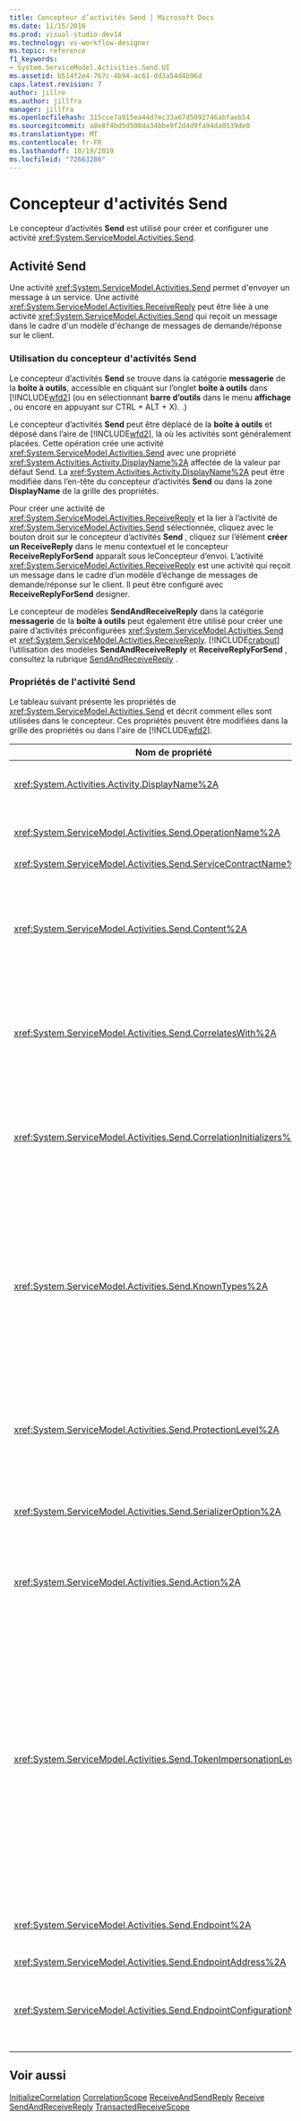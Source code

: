 ```yaml
---
title: Concepteur d’activités Send | Microsoft Docs
ms.date: 11/15/2016
ms.prod: visual-studio-dev14
ms.technology: vs-workflow-designer
ms.topic: reference
f1_keywords:
- System.ServiceModel.Activities.Send.UI
ms.assetid: b514f2e4-767c-4b94-ac61-dd3a54d4b96d
caps.latest.revision: 7
author: jillre
ms.author: jillfra
manager: jillfra
ms.openlocfilehash: 315cce7a915ea44d7ec33a67d5092746abfaeb54
ms.sourcegitcommit: a8e8f4bd5d508da34bbe9f2d4d9fa94da0539de0
ms.translationtype: MT
ms.contentlocale: fr-FR
ms.lasthandoff: 10/19/2019
ms.locfileid: "72663286"
---
```

# <a name="send-activity-designer"></a>Concepteur d'activités Send
Le concepteur d’activités **Send** est utilisé pour créer et configurer une activité <xref:System.ServiceModel.Activities.Send>.

## <a name="the-send-activity"></a>Activité Send
 Une activité <xref:System.ServiceModel.Activities.Send> permet d'envoyer un message à un service. Une activité <xref:System.ServiceModel.Activities.ReceiveReply> peut être liée à une activité <xref:System.ServiceModel.Activities.Send> qui reçoit un message dans le cadre d'un modèle d'échange de messages de demande/réponse sur le client.

### <a name="using-the-send-activity-designer"></a>Utilisation du concepteur d'activités Send
 Le concepteur d’activités **Send** se trouve dans la catégorie **messagerie** de la **boîte à outils**, accessible en cliquant sur l’onglet **boîte à outils** dans [!INCLUDE[wfd2](../includes/wfd2-md.md)] (ou en sélectionnant **barre d’outils** dans le menu **affichage** , ou encore en appuyant sur CTRL + ALT + X). .)

 Le concepteur d’activités **Send** peut être déplacé de la **boîte à outils** et déposé dans l’aire de [!INCLUDE[wfd2](../includes/wfd2-md.md)], là où les activités sont généralement placées. Cette opération crée une activité <xref:System.ServiceModel.Activities.Send> avec une propriété <xref:System.Activities.Activity.DisplayName%2A> affectée de la valeur par défaut Send. La <xref:System.Activities.Activity.DisplayName%2A> peut être modifiée dans l’en-tête du concepteur d’activités **Send** ou dans la zone **DisplayName** de la grille des propriétés.

 Pour créer une activité de <xref:System.ServiceModel.Activities.ReceiveReply> et la lier à l’activité de <xref:System.ServiceModel.Activities.Send> sélectionnée, cliquez avec le bouton droit sur le concepteur d’activités **Send** , cliquez sur l’élément **créer un ReceiveReply** dans le menu contextuel et le concepteur **ReceiveReplyForSend** apparaît sous leConcepteur d’envoi. L’activité <xref:System.ServiceModel.Activities.ReceiveReply> est une activité qui reçoit un message dans le cadre d’un modèle d’échange de messages de demande/réponse sur le client. Il peut être configuré avec **ReceiveReplyForSend** designer.

 Le concepteur de modèles **SendAndReceiveReply** dans la catégorie **messagerie** de la **boîte à outils** peut également être utilisé pour créer une paire d’activités préconfigurées <xref:System.ServiceModel.Activities.Send> et <xref:System.ServiceModel.Activities.ReceiveReply>. [!INCLUDE[crabout](../includes/crabout-md.md)] l’utilisation des modèles **SendAndReceiveReply** et **ReceiveReplyForSend** , consultez la rubrique [SendAndReceiveReply](../workflow-designer/sendandreceivereply-template-designer.md) .

### <a name="the-send-activity-properties"></a>Propriétés de l'activité Send
 Le tableau suivant présente les propriétés de <xref:System.ServiceModel.Activities.Send> et décrit comment elles sont utilisées dans le concepteur. Ces propriétés peuvent être modifiées dans la grille des propriétés ou dans l'aire de [!INCLUDE[wfd2](../includes/wfd2-md.md)].

|                              Nom de propriété                              | Obligatoire |                                                                                                                                                                                                                                                                                                                                                                                                                                                                                                                                                                                                                                                                                                                                       Utilisation                                                                                                                                                                                                                                                                                                                                                                                                                                                                                                                                                                                                                                                                                                                                        |
|-------------------------------------------------------------------------|----------|------------------------------------------------------------------------------------------------------------------------------------------------------------------------------------------------------------------------------------------------------------------------------------------------------------------------------------------------------------------------------------------------------------------------------------------------------------------------------------------------------------------------------------------------------------------------------------------------------------------------------------------------------------------------------------------------------------------------------------------------------------------------------------------------------------------------------------------------------------------------------------------------------------------------------------------------------------------------------------------------------------------------------------------------------------------------------------------------------------------------------------------------------------------------------------------------------------------------------------------------------------------------------------------------------------------------------------------------------------------------------------------------------------------------------------------------------------------------------------|
|            <xref:System.Activities.Activity.DisplayName%2A>             |  False   |                                                                                                                                                                                                                                                                                                                                                                                                                                                                                                                                                                                                                            Nom convivial de l'activité <xref:System.ServiceModel.Activities.Send>. La valeur par défaut est Send. Bien que la propriété <xref:System.Activities.Activity.DisplayName%2A> ne soit pas strictement obligatoire, il est recommandé d'en utiliser une.                                                                                                                                                                                                                                                                                                                                                                                                                                                                                                                                                                                                                            |
|       <xref:System.ServiceModel.Activities.Send.OperationName%2A>       |   True   |                                                                                                                                                                                                                                                                                                                                                                                                                                                                                                                                                                                                                      Nom de l'opération de service appelée par cette activité <xref:System.ServiceModel.Activities.Send>. Cette propriété est utilisée pour construire la valeur par défaut de la propriété d' **action** si la propriété d' **action** n’est pas définie explicitement.                                                                                                                                                                                                                                                                                                                                                                                                                                                                                                                                                                                                                      |
|    <xref:System.ServiceModel.Activities.Send.ServiceContractName%2A>    |   True   |                                                                                                                                                                                                                                                                                                                                                                                                                                                                                                                                                                                                                                                                                                     Nom du contrat de service que le service à appeler implémente.                                                                                                                                                                                                                                                                                                                                                                                                                                                                                                                                                                                                                                                                                                     |
|          <xref:System.ServiceModel.Activities.Send.Content%2A>          |  False   |                                                                                                                                                                                                                                                                                                                                                                                                        Spécifie le contenu du message ou du paramètre à recevoir. Il peut s'agir d'une activité <xref:System.ServiceModel.Activities.ReceiveMessageContent> ou d'une activité <xref:System.ServiceModel.Activities.ReceiveParametersContent>. Modifiez cette propriété en cliquant sur le bouton de sélection en regard du champ **contenu** dans la grille des propriétés ou en cliquant sur le bouton **définir...** à côté de l’étiquette **contenu** sur l’aire du concepteur d’activités **Receive** . Les deux affichent la boîte de dialogue **définition du contenu** . [!INCLUDE[crabout](../includes/crabout-md.md)] comment utiliser cette zone, consultez la rubrique de la boîte de [dialogue Définition du contenu](../workflow-designer/content-definition-dialog-box.md) .                                                                                                                                                                                                                                                                                                                                                                                                        |
|      <xref:System.ServiceModel.Activities.Send.CorrelatesWith%2A>       |  False   |                                                                                                                                                                                                                                                                                                                                                                                                                                                                             Spécifie l'objet <xref:System.ServiceModel.Activities.CorrelationHandle> utilisé pour router le message vers l'instance de workflow appropriée.<br /><br /> Cliquez sur le bouton de sélection en regard de la <xref:System.ServiceModel.Activities.Send.CorrelatesWith%2A> propriété dans la grille des propriétés pour ouvrir la boîte de dialogue **éditeur d’expressions** . [!INCLUDE[crabout](../includes/crabout-md.md)] l’utilisation de cette boîte de dialogue, consultez la rubrique [Comment : utiliser l’éditeur d’expressions](../workflow-designer/how-to-use-the-expression-editor.md) .                                                                                                                                                                                                                                                                                                                                                                                                                                                                             |
|  <xref:System.ServiceModel.Activities.Send.CorrelationInitializers%2A>  |  False   |                                                                                                                                                                                                                                                                                                                                                                                                 Spécifie la collection d’objets <xref:System.ServiceModel.Activities.CorrelationInitializer> initialisant plusieurs objets <xref:System.ServiceModel.Activities.CorrelationHandle> qui configurent cette activité <xref:System.ServiceModel.Activities.Send> dans le workflow. Cliquez sur le bouton de sélection en regard de la <xref:System.ServiceModel.Activities.Send.CorrelationInitializers%2A> propriété dans la grille des propriétés pour ouvrir la boîte de dialogue **Ajouter des initialiseurs de corrélation** . [!INCLUDE[crabout](../includes/crabout-md.md)] à l’aide de cette zone, consultez la rubrique de la boîte de [dialogue Ajouter un CorrelationInitializers](../workflow-designer/add-correlationinitializers-dialog-box.md) .                                                                                                                                                                                                                                                                                                                                                                                                 |
|        <xref:System.ServiceModel.Activities.Send.KnownTypes%2A>         |  False   |                                                                                                                                                                                                                                                                Collection de types connus pour l'opération de service que cette activité <xref:System.ServiceModel.Activities.Send> doit appeler. Cette propriété doit être utilisée conjointement à la propriété <xref:System.ServiceModel.Activities.Receive.SerializerOption%2A> affectée de la valeur <xref:System.Runtime.Serialization.DataContractSerializer>. Elle est ignorée si <xref:System.Xml.Serialization.XmlSerializer> est utilisé.<br /><br /> Cliquez sur le bouton de sélection en regard du champ **KnownTypes** dans la grille des propriétés pour afficher la boîte de dialogue de l' **éditeur de collections** de types qui vous permet d’ajouter des types pertinents.<br /><br /> Cliquez sur le bouton de sélection en regard du champ **KnownTypes** dans la grille des propriétés pour afficher la boîte de dialogue **éditeur de collections** de types qui vous permet d’ajouter des types pertinents. [!INCLUDE[crabout](../includes/crabout-md.md)] à l’aide de cette zone, consultez la rubrique de la boîte de [dialogue Éditeur de collections de types](../workflow-designer/type-collection-editor-dialog-box.md) .                                                                                                                                                                                                                                                                 |
|      <xref:System.ServiceModel.Activities.Send.ProtectionLevel%2A>      |   True   |                                                                                                                                                                                                                                                                                                                                                                                                                                                                                                                    Spécifie l'objet <xref:System.Net.Security.ProtectionLevel> du message.<br /><br /> 1. <xref:System.Net.Security.ProtectionLevel> signifie authentification uniquement.<br />2. <xref:System.Net.Security.ProtectionLevel> signifie que les données de signature permettent de garantir l’intégrité des données transmises.<br />3. <xref:System.Net.Security.ProtectionLevel> signifie chiffrer et signer des données pour garantir la confidentialité et l’intégrité des données transmises.                                                                                                                                                                                                                                                                                                                                                                                                                                                                                                                     |
|     <xref:System.ServiceModel.Activities.Send.SerializerOption%2A>      |   True   |                                                                                                                                                                                                                                                                                                                                                                                                                                                                                                                                                                          Sérialiseur à utiliser pour l'opération de service que l'activité <xref:System.ServiceModel.Activities.Send> doit appeler. La valeur par défaut est <xref:System.Runtime.Serialization.DataContractSerializer>, qui sérialise et désérialise une instance d'un type dans un flux ou document XML utilisant un contrat de données fourni.                                                                                                                                                                                                                                                                                                                                                                                                                                                                                                                                                                          |
|          <xref:System.ServiceModel.Activities.Send.Action%2A>           |  False   |                                                                                                                                                                                                                                                                                                                                                                                                                                                                                                                             Spécifie l'en-tête Action header du message. S’il n’est pas défini explicitement, sa valeur par défaut est : https://tempuri.org/{service espace de noms de contrat}/{Nom du nom de contrat} l’opération}. En cas de spécification sur une activité <xref:System.ServiceModel.Activities.Send>, l'activité <xref:System.ServiceModel.Activities.Receive> qui reçoit le message doit avoir la même valeur pour que le message puisse être remis correctement.                                                                                                                                                                                                                                                                                                                                                                                                                                                                                                                             |
|  <xref:System.ServiceModel.Activities.Send.TokenImpersonationLevel%2A>  |          | <xref:System.Security.Principal.TokenImpersonationLevel> autorisé pour le récepteur du message. Il définit les niveaux d’emprunt d’identité de sécurité qui régissent le degré auquel un processus serveur peut agir pour le compte d’un processus client. <xref:System.Security.Principal.TokenImpersonationLevel> indique qu’un niveau d’emprunt d’identité n’est pas assigné. <xref:System.Security.Principal.TokenImpersonationLevel> indique que le processus serveur ne peut pas obtenir d'informations d'identification à propos du client et ne peut pas emprunter l'identité du client. <xref:System.Security.Principal.TokenImpersonationLevel> indique que le processus serveur peut obtenir des informations sur le client, telles que les identificateurs de sécurité et les privilèges, mais il ne peut pas emprunter l'identité du client. Ce niveau est utile pour les serveurs qui exportent leurs propres objets, par exemple, les produits de base de données qui exportent des tables et des vues. À l'aide des informations de sécurité de client récupérées, le serveur peut prendre des décisions concernant la validation d'accès sans pouvoir utiliser d'autres services utilisant le contexte de sécurité du client. <xref:System.Security.Principal.TokenImpersonationLevel> indique que le processus serveur peut emprunter l'identité du contexte de sécurité du client sur le système local. Le serveur ne peut pas emprunter l'identité du client sur les systèmes distants. <xref:System.Security.Principal.TokenImpersonationLevel> indique que le processus serveur peut emprunter l'identité du contexte de sécurité du client sur les systèmes distants. |
|         <xref:System.ServiceModel.Activities.Send.Endpoint%2A>          |          |                                                                                                                                                                                                                                                                                                                                                                                                                                                                                                                                                                                                            <xref:System.ServiceModel.Endpoint> auquel l'activité <xref:System.ServiceModel.Activities.Send> envoie le message. Si cette propriété a la valeur, la propriété <xref:System.ServiceModel.Activities.Send.EndpointConfigurationName%2A> doit avoir la **valeur null**.                                                                                                                                                                                                                                                                                                                                                                                                                                                                                                                                                                                                             |
|      <xref:System.ServiceModel.Activities.Send.EndpointAddress%2A>      |          |                                                                                                                                                                                                                                                                                                                                                                                                                                                                                                                                                                                                                                                                                                    <xref:System.ServiceModel.EndpointAddress> auquel le message est envoyé.                                                                                                                                                                                                                                                                                                                                                                                                                                                                                                                                                                                                                                                                                                    |
| <xref:System.ServiceModel.Activities.Send.EndpointConfigurationName%2A> |          |                                                                                                                                                                                                                                                                                                                                                                                                                                                                                                                                                                Nom de la configuration du point de terminaison. Cette propriété est définie lorsque vous configurez un point de terminaison dans un fichier de configuration. Cette propriété doit être définie sur le nom donné dans l’élément **\<endpoint >** de votre fichier de configuration. Si cette propriété est définie, la propriété <xref:System.ServiceModel.Activities.Send.Endpoint%2A> doit avoir la **valeur null**.                                                                                                                                                                                                                                                                                                                                                                                                                                                                                                                                                                |

## <a name="see-also"></a>Voir aussi
 [InitializeCorrelation](../workflow-designer/initializecorrelation-activity-designer.md) [CorrelationScope](../workflow-designer/correlationscope-activity-designer.md) [ReceiveAndSendReply](../workflow-designer/receiveandsendreply-template-designer.md) [Receive](../workflow-designer/receive-activity-designer.md) [SendAndReceiveReply](../workflow-designer/sendandreceivereply-template-designer.md) [TransactedReceiveScope](../workflow-designer/transactedreceivescope-activity-designer.md)